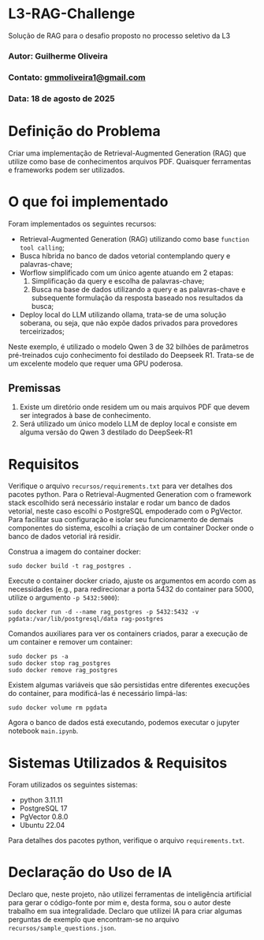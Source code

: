 # L3-RAG-Challenge
Solução de RAG para o desafio proposto no processo seletivo da L3

### Autor: Guilherme Oliveira
### Contato: gmmoliveira1@gmail.com
### Data: 18 de agosto de 2025

# Definição do Problema

Criar uma implementação de Retrieval-Augmented Generation (RAG) que utilize como base de conhecimentos arquivos PDF. Quaisquer ferramentas e frameworks podem ser utilizados.

# O que foi implementado

Foram implementados os seguintes recursos:

- Retrieval-Augmented Generation (RAG) utilizando como base `function tool calling`;
- Busca híbrida no banco de dados vetorial contemplando query e palavras-chave;
- Worflow simplificado com um único agente atuando em 2 etapas:
  1. Simplificação da query e escolha de palavras-chave;
  2. Busca na base de dados utilizando a query e as palavras-chave e subsequente formulação da resposta baseado nos resultados da busca;
- Deploy local do LLM utilizando ollama, trata-se de uma solução soberana, ou seja, que não expõe dados privados para provedores terceirizados;

Neste exemplo, é utilizado o modelo Qwen 3 de 32 bilhões de parâmetros pré-treinados cujo conhecimento foi destilado do Deepseek R1. Trata-se de um excelente modelo que requer uma GPU poderosa.

## Premissas

1. Existe um diretório onde residem um ou mais arquivos PDF que devem ser integrados à base de conhecimento.
2. Será utilizado um único modelo LLM de deploy local e consiste em alguma versão do Qwen 3 destilado do DeepSeek-R1

# Requisitos

Verifique o arquivo `recursos/requirements.txt` para ver detalhes dos pacotes python. Para o Retrieval-Augmented Generation com o framework stack escolhido será necessário instalar e rodar um banco de dados vetorial, neste caso escolhi o PostgreSQL empoderado com o PgVector. Para facilitar sua configuração e isolar seu funcionamento de demais componentes do sistema, escolhi a criação de um container Docker onde o banco de dados vetorial irá residir.

Construa a imagem do container docker:
```
sudo docker build -t rag_postgres .
```

Execute o container docker criado, ajuste os argumentos em acordo com as necessidades (e.g., para redirecionar a porta 5432 do container para 5000, utilize o argumento `-p 5432:5000`):
```
sudo docker run -d --name rag_postgres -p 5432:5432 -v pgdata:/var/lib/postgresql/data rag-postgres
```

Comandos auxiliares para ver os containers criados, parar a execução de um container e remover um container:
```
sudo docker ps -a
sudo docker stop rag_postgres
sudo docker remove rag_postgres
```

Existem algumas variáveis que são persistidas entre diferentes execuções do container, para modificá-las é necessário limpá-las:
```
sudo docker volume rm pgdata
```

Agora o banco de dados está executando, podemos executar o jupyter notebook `main.ipynb`.

# Sistemas Utilizados & Requisitos

Foram utilizados os seguintes sistemas:

- python 3.11.11
- PostgreSQL 17
- PgVector 0.8.0
- Ubuntu 22.04

Para detalhes dos pacotes python, verifique o arquivo `requirements.txt`.

# Declaração do Uso de IA

Declaro que, neste projeto, não utilizei ferramentas de inteligência artificial para gerar o código-fonte por mim e, desta forma, sou o autor deste trabalho em sua integralidade. Declaro que utilizei IA para criar algumas perguntas de exemplo que encontram-se no arquivo `recursos/sample_questions.json`.
